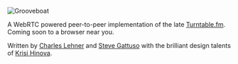 ![Grooveboat](http://imgur.com/TKR70qm.png)

A WebRTC powered peer-to-peer implementation of the late [Turntable.fm](http://turntable.fm). Coming soon to a browser near you.

Written by [Charles Lehner](https://celehner.com/) and [Steve Gattuso](http://stevegattuso.me) with the brilliant design talents of [Krisi Hinova](http://twitter.com/krisishinova).
